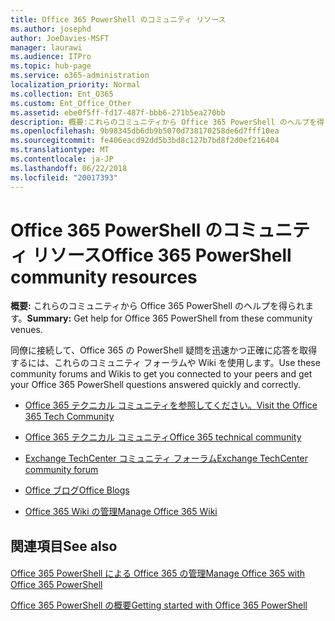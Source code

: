 ```yaml
---
title: Office 365 PowerShell のコミュニティ リソース
ms.author: josephd
author: JoeDavies-MSFT
manager: laurawi
ms.audience: ITPro
ms.topic: hub-page
ms.service: o365-administration
localization_priority: Normal
ms.collection: Ent_O365
ms.custom: Ent_Office_Other
ms.assetid: ebe0f5ff-fd17-487f-bbb6-271b5ea270bb
description: 概要:これらのコミュニティから Office 365 PowerShell のヘルプを得られます。
ms.openlocfilehash: 9b98345db6db9b5070d738170258de6d7fff10ea
ms.sourcegitcommit: fe406eacd92dd5b3bd8c127b7bd8f2d0ef216404
ms.translationtype: MT
ms.contentlocale: ja-JP
ms.lasthandoff: 06/22/2018
ms.locfileid: "20017393"
---
```

# <a name="office-365-powershell-community-resources"></a><span data-ttu-id="0a679-103">Office 365 PowerShell のコミュニティ リソース</span><span class="sxs-lookup"><span data-stu-id="0a679-103">Office 365 PowerShell community resources</span></span>

 <span data-ttu-id="0a679-104">**概要:** これらのコミュニティから Office 365 PowerShell のヘルプを得られます。</span><span class="sxs-lookup"><span data-stu-id="0a679-104">**Summary:** Get help for Office 365 PowerShell from these community venues.</span></span>
  
<span data-ttu-id="0a679-105">同僚に接続して、Office 365 の PowerShell 疑問を迅速かつ正確に応答を取得するには、これらのコミュニティ フォーラムや Wiki を使用します。</span><span class="sxs-lookup"><span data-stu-id="0a679-105">Use these community forums and Wikis to get you connected to your peers and get your Office 365 PowerShell questions answered quickly and correctly.</span></span> 
  
- [<span data-ttu-id="0a679-106">Office 365 テクニカル コミュニティを参照してください。</span><span class="sxs-lookup"><span data-stu-id="0a679-106">Visit the Office 365 Tech Community</span></span>](https://techcommunity.microsoft.com/t5/Office-365/ct-p/Office365)
    
- [<span data-ttu-id="0a679-107">Office 365 テクニカル コミュニティ</span><span class="sxs-lookup"><span data-stu-id="0a679-107">Office 365 technical community</span></span>](https://techcommunity.microsoft.com/t5/Office-365/ct-p/Office365)
    
- [<span data-ttu-id="0a679-108">Exchange TechCenter コミュニティ フォーラム</span><span class="sxs-lookup"><span data-stu-id="0a679-108">Exchange TechCenter community forum</span></span>](https://social.technet.microsoft.com/Forums/exchange/en-US/home?forum=exchangesvrgeneral)
    
- [<span data-ttu-id="0a679-109">Office ブログ</span><span class="sxs-lookup"><span data-stu-id="0a679-109">Office Blogs</span></span>](https://blogs.office.com/)
    
- [<span data-ttu-id="0a679-110">Office 365 Wiki の管理</span><span class="sxs-lookup"><span data-stu-id="0a679-110">Manage Office 365 Wiki</span></span>](https://community.office365.com/en-us/w/manage/default.aspx)
    
## <a name="see-also"></a><span data-ttu-id="0a679-111">関連項目</span><span class="sxs-lookup"><span data-stu-id="0a679-111">See also</span></span>

#### 

[<span data-ttu-id="0a679-112">Office 365 PowerShell による Office 365 の管理</span><span class="sxs-lookup"><span data-stu-id="0a679-112">Manage Office 365 with Office 365 PowerShell</span></span>](manage-office-365-with-office-365-powershell.md)
  
[<span data-ttu-id="0a679-113">Office 365 PowerShell の概要</span><span class="sxs-lookup"><span data-stu-id="0a679-113">Getting started with Office 365 PowerShell</span></span>](getting-started-with-office-365-powershell.md)

